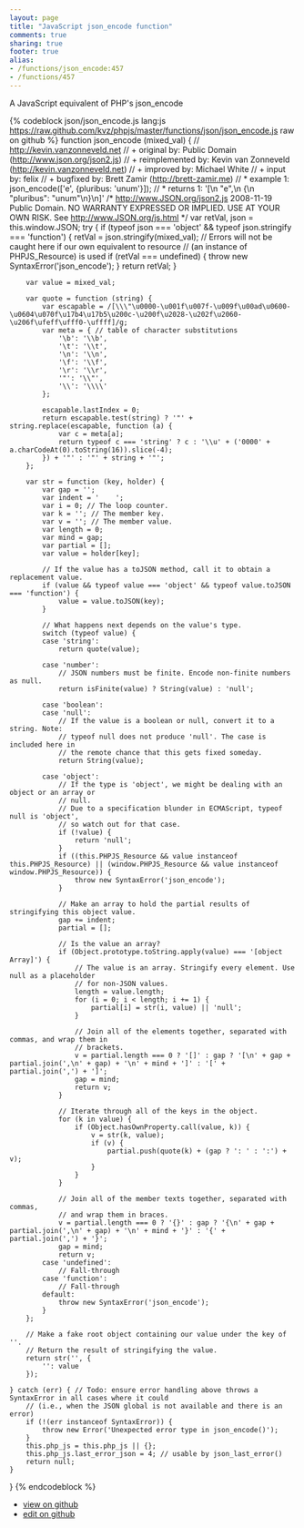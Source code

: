 ```yaml
---
layout: page
title: "JavaScript json_encode function"
comments: true
sharing: true
footer: true
alias:
- /functions/json_encode:457
- /functions/457
---
```

A JavaScript equivalent of PHP's json_encode

{% codeblock json/json_encode.js lang:js https://raw.github.com/kvz/phpjs/master/functions/json/json_encode.js raw on github %}
function json_encode (mixed_val) {
    // http://kevin.vanzonneveld.net
    // +      original by: Public Domain (http://www.json.org/json2.js)
    // + reimplemented by: Kevin van Zonneveld (http://kevin.vanzonneveld.net)
    // +      improved by: Michael White
    // +      input by: felix
    // +      bugfixed by: Brett Zamir (http://brett-zamir.me)
    // *        example 1: json_encode(['e', {pluribus: 'unum'}]);
    // *        returns 1: '[\n    "e",\n    {\n    "pluribus": "unum"\n}\n]'
/*
        http://www.JSON.org/json2.js
        2008-11-19
        Public Domain.
        NO WARRANTY EXPRESSED OR IMPLIED. USE AT YOUR OWN RISK.
        See http://www.JSON.org/js.html
    */
    var retVal, json = this.window.JSON;
    try {
        if (typeof json === 'object' && typeof json.stringify === 'function') {
            retVal = json.stringify(mixed_val); // Errors will not be caught here if our own equivalent to resource
            //  (an instance of PHPJS_Resource) is used
            if (retVal === undefined) {
                throw new SyntaxError('json_encode');
            }
            return retVal;
        }

        var value = mixed_val;

        var quote = function (string) {
            var escapable = /[\\\"\u0000-\u001f\u007f-\u009f\u00ad\u0600-\u0604\u070f\u17b4\u17b5\u200c-\u200f\u2028-\u202f\u2060-\u206f\ufeff\ufff0-\uffff]/g;
            var meta = { // table of character substitutions
                '\b': '\\b',
                '\t': '\\t',
                '\n': '\\n',
                '\f': '\\f',
                '\r': '\\r',
                '"': '\\"',
                '\\': '\\\\'
            };

            escapable.lastIndex = 0;
            return escapable.test(string) ? '"' + string.replace(escapable, function (a) {
                var c = meta[a];
                return typeof c === 'string' ? c : '\\u' + ('0000' + a.charCodeAt(0).toString(16)).slice(-4);
            }) + '"' : '"' + string + '"';
        };

        var str = function (key, holder) {
            var gap = '';
            var indent = '    ';
            var i = 0; // The loop counter.
            var k = ''; // The member key.
            var v = ''; // The member value.
            var length = 0;
            var mind = gap;
            var partial = [];
            var value = holder[key];

            // If the value has a toJSON method, call it to obtain a replacement value.
            if (value && typeof value === 'object' && typeof value.toJSON === 'function') {
                value = value.toJSON(key);
            }

            // What happens next depends on the value's type.
            switch (typeof value) {
            case 'string':
                return quote(value);

            case 'number':
                // JSON numbers must be finite. Encode non-finite numbers as null.
                return isFinite(value) ? String(value) : 'null';

            case 'boolean':
            case 'null':
                // If the value is a boolean or null, convert it to a string. Note:
                // typeof null does not produce 'null'. The case is included here in
                // the remote chance that this gets fixed someday.
                return String(value);

            case 'object':
                // If the type is 'object', we might be dealing with an object or an array or
                // null.
                // Due to a specification blunder in ECMAScript, typeof null is 'object',
                // so watch out for that case.
                if (!value) {
                    return 'null';
                }
                if ((this.PHPJS_Resource && value instanceof this.PHPJS_Resource) || (window.PHPJS_Resource && value instanceof window.PHPJS_Resource)) {
                    throw new SyntaxError('json_encode');
                }

                // Make an array to hold the partial results of stringifying this object value.
                gap += indent;
                partial = [];

                // Is the value an array?
                if (Object.prototype.toString.apply(value) === '[object Array]') {
                    // The value is an array. Stringify every element. Use null as a placeholder
                    // for non-JSON values.
                    length = value.length;
                    for (i = 0; i < length; i += 1) {
                        partial[i] = str(i, value) || 'null';
                    }

                    // Join all of the elements together, separated with commas, and wrap them in
                    // brackets.
                    v = partial.length === 0 ? '[]' : gap ? '[\n' + gap + partial.join(',\n' + gap) + '\n' + mind + ']' : '[' + partial.join(',') + ']';
                    gap = mind;
                    return v;
                }

                // Iterate through all of the keys in the object.
                for (k in value) {
                    if (Object.hasOwnProperty.call(value, k)) {
                        v = str(k, value);
                        if (v) {
                            partial.push(quote(k) + (gap ? ': ' : ':') + v);
                        }
                    }
                }

                // Join all of the member texts together, separated with commas,
                // and wrap them in braces.
                v = partial.length === 0 ? '{}' : gap ? '{\n' + gap + partial.join(',\n' + gap) + '\n' + mind + '}' : '{' + partial.join(',') + '}';
                gap = mind;
                return v;
            case 'undefined':
                // Fall-through
            case 'function':
                // Fall-through
            default:
                throw new SyntaxError('json_encode');
            }
        };

        // Make a fake root object containing our value under the key of ''.
        // Return the result of stringifying the value.
        return str('', {
            '': value
        });

    } catch (err) { // Todo: ensure error handling above throws a SyntaxError in all cases where it could
        // (i.e., when the JSON global is not available and there is an error)
        if (!(err instanceof SyntaxError)) {
            throw new Error('Unexpected error type in json_encode()');
        }
        this.php_js = this.php_js || {};
        this.php_js.last_error_json = 4; // usable by json_last_error()
        return null;
    }
}
{% endcodeblock %}

 - [view on github](https://github.com/kvz/phpjs/blob/master/functions/json/json_encode.js)
 - [edit on github](https://github.com/kvz/phpjs/edit/master/functions/json/json_encode.js)
